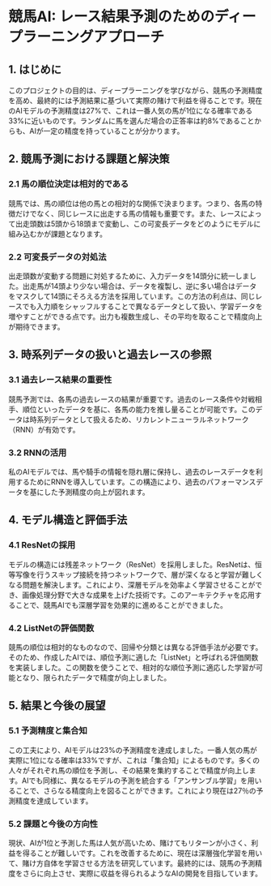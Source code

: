 # 競馬AI: レース結果予測のためのディープラーニングアプローチ

## 1. はじめに
このプロジェクトの目的は、ディープラーニングを学びながら、競馬の予測精度を高め、最終的には予測結果に基づいて実際の賭けで利益を得ることです。現在のAIモデルの予測精度は27%で、これは一番人気の馬が1位になる確率である33%に近いものです。ランダムに馬を選んだ場合の正答率は約8%であることからも、AIが一定の精度を持っていることが分かります。

## 2. 競馬予測における課題と解決策

### 2.1 馬の順位決定は相対的である
競馬では、馬の順位は他の馬との相対的な関係で決まります。つまり、各馬の特徴だけでなく、同じレースに出走する馬の情報も重要です。また、レースによって出走頭数は5頭から18頭まで変動し、この可変長データをどのようにモデルに組み込むかが課題となります。

### 2.2 可変長データの対処法
出走頭数が変動する問題に対処するために、入力データを14頭分に統一しました。出走馬が14頭より少ない場合は、データを複製し、逆に多い場合はデータをマスクして14頭にそろえる方法を採用しています。この方法の利点は、同じレースでも入力順をシャッフルすることで異なるデータとして扱い、学習データを増やすことができる点です。出力も複数生成し、その平均を取ることで精度向上が期待できます。

## 3. 時系列データの扱いと過去レースの参照

### 3.1 過去レース結果の重要性
競馬予測では、各馬の過去レースの結果が重要です。過去のレース条件や対戦相手、順位といったデータを基に、各馬の能力を推し量ることが可能です。このデータは時系列データとして扱えるため、リカレントニューラルネットワーク（RNN）が有効です。

### 3.2 RNNの活用
私のAIモデルでは、馬や騎手の情報を隠れ層に保持し、過去のレースデータを利用するためにRNNを導入しています。この構造により、過去のパフォーマンスデータを基にした予測精度の向上が図れます。

## 4. モデル構造と評価手法

### 4.1 ResNetの採用
モデルの構造には残差ネットワーク（ResNet）を採用しました。ResNetは、恒等写像を行うスキップ接続を持つネットワークで、層が深くなると学習が難しくなる問題を解決します。これにより、深層モデルを効率よく学習させることができ、画像処理分野で大きな成果を上げた技術です。このアーキテクチャを応用することで、競馬AIでも深層学習を効果的に進めることができました。

### 4.2 ListNetの評価関数
競馬の順位は相対的なものなので、回帰や分類とは異なる評価手法が必要です。そのため、作成したAIでは、順位予測に適した「ListNet」と呼ばれる評価関数を実装しました。この関数を使うことで、相対的な順位予測に適応した学習が可能となり、限られたデータで精度が向上しました。

## 5. 結果と今後の展望

### 5.1 予測精度と集合知
この工夫により、AIモデルは23%の予測精度を達成しました。一番人気の馬が実際に1位になる確率は33%ですが、これは「集合知」によるものです。多くの人々がそれぞれ馬の順位を予測し、その結果を集約することで精度が向上します。AIでも同様に、異なるモデルの予測を統合する「アンサンブル学習」を用いることで、さらなる精度向上を図ることができます。これにより現在は27％の予測精度を達成しています。

### 5.2 課題と今後の方向性
現状、AIが1位と予測した馬は人気が高いため、賭けてもリターンが小さく、利益を得ることが難しいです。これを改善するために、現在は深層強化学習を用いて、賭け方自体を学習させる方法を研究しています。最終的には、競馬の予測精度をさらに向上させ、実際に収益を得られるようなAIの開発を目指しています。
